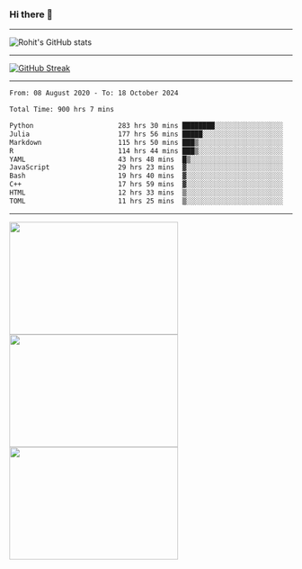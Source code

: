 ### Hi there 👋

<hr/>

![Rohit's GitHub stats](https://github-readme-stats.vercel.app/api?username=RohitRathore1&show_icons=true&theme=transparent)

<hr/>

[![GitHub Streak](http://github-readme-streak-stats.herokuapp.com?user=RohitRathore1&theme=dark&mode=weekly)](https://git.io/streak-stats)

<hr/>

<!--START_SECTION:waka-->

```txt
From: 08 August 2020 - To: 18 October 2024

Total Time: 900 hrs 7 mins

Python                     283 hrs 30 mins ████████░░░░░░░░░░░░░░░░░   31.50 %
Julia                      177 hrs 56 mins █████░░░░░░░░░░░░░░░░░░░░   19.77 %
Markdown                   115 hrs 50 mins ███▒░░░░░░░░░░░░░░░░░░░░░   12.87 %
R                          114 hrs 44 mins ███▒░░░░░░░░░░░░░░░░░░░░░   12.75 %
YAML                       43 hrs 48 mins  █▒░░░░░░░░░░░░░░░░░░░░░░░   04.87 %
JavaScript                 29 hrs 23 mins  ▓░░░░░░░░░░░░░░░░░░░░░░░░   03.26 %
Bash                       19 hrs 40 mins  ▓░░░░░░░░░░░░░░░░░░░░░░░░   02.19 %
C++                        17 hrs 59 mins  ▓░░░░░░░░░░░░░░░░░░░░░░░░   02.00 %
HTML                       12 hrs 33 mins  ▒░░░░░░░░░░░░░░░░░░░░░░░░   01.39 %
TOML                       11 hrs 25 mins  ▒░░░░░░░░░░░░░░░░░░░░░░░░   01.27 %
```

<!--END_SECTION:waka-->

<hr/>

<p>
  <img src="https://wakatime.com/share/@TeAmp0is0N/0205e68a-e5ed-48bf-b870-3c94c1fa77d3.svg" width="300" height="200">
  <img src="https://wakatime.com/share/@TeAmp0is0N/3935ee43-08a3-493e-8b95-60c1f9204b15.svg" width="300" height="200">
  <img src="https://wakatime.com/share/@TeAmp0is0N/8717aacc-7340-44e0-abb1-987dc9823fcd.svg" width="300" height="200">
</p>




